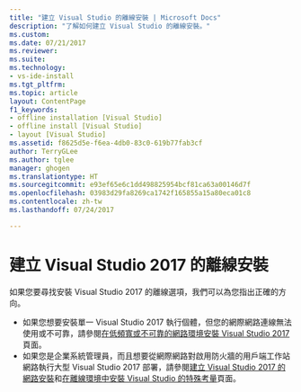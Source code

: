 ```yaml
---
title: "建立 Visual Studio 的離線安裝 | Microsoft Docs"
description: "了解如何建立 Visual Studio 的離線安裝。"
ms.custom: 
ms.date: 07/21/2017
ms.reviewer: 
ms.suite: 
ms.technology:
- vs-ide-install
ms.tgt_pltfrm: 
ms.topic: article
layout: ContentPage
f1_keywords:
- offline installation [Visual Studio]
- offline install [Visual Studio]
- layout [Visual Studio]
ms.assetid: f8625d5e-f6ea-4db0-83c0-619b77fab3cf
author: TerryGLee
ms.author: tglee
manager: ghogen
ms.translationtype: HT
ms.sourcegitcommit: e93ef65e6c1dd498825954bcf81ca63a00146d7f
ms.openlocfilehash: 03983d29fa8269ca1742f165855a15a80eca01c8
ms.contentlocale: zh-tw
ms.lasthandoff: 07/24/2017

---
```

# <a name="create-an-offline-installation-of-visual-studio-2017"></a>建立 Visual Studio 2017 的離線安裝

如果您要尋找安裝 Visual Studio 2017 的離線選項，我們可以為您指出正確的方向。

* 如果您想要安裝單一 Visual Studio 2017 執行個體，但您的網際網路連線無法使用或不可靠，請參閱[在低頻寬或不可靠的網路環境安裝 Visual Studio 2017](../install/install-vs-inconsistent-quality-network.md) 頁面。  
* 如果您是企業系統管理員，而且想要從網際網路對啟用防火牆的用戶端工作站網路執行大型 Visual Studio 2017 部署，請參閱[建立 Visual Studio 2017 的網路安裝](../install/create-a-network-installation-of-visual-studio.md)和[在離線環境中安裝 Visual Studio 的特殊考量](../install/install-visual-studio-in-offline-environment.md)頁面。

